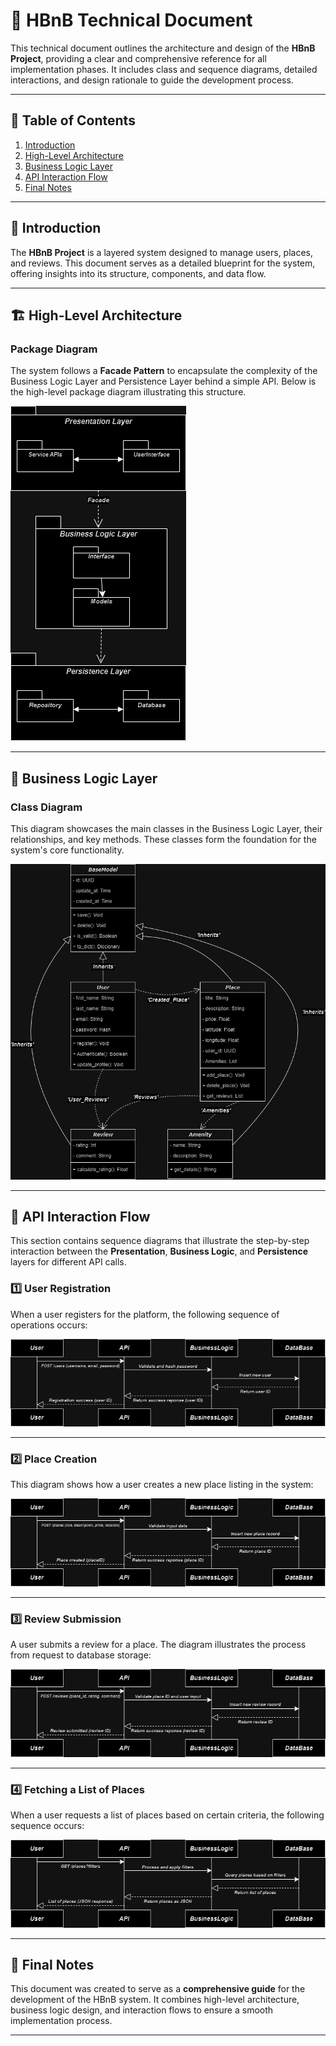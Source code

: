 # 🌟 HBnB Technical Document

This technical document outlines the architecture and design of the **HBnB Project**, providing a clear and comprehensive reference for all implementation phases. It includes class and sequence diagrams, detailed interactions, and design rationale to guide the development process.

---

## 📑 Table of Contents

1. [Introduction](#introduction)
2. [High-Level Architecture](#high-level-architecture)
3. [Business Logic Layer](#business-logic-layer)
4. [API Interaction Flow](#api-interaction-flow)
5. [Final Notes](#final-notes)

---

## 📖 Introduction

The **HBnB Project** is a layered system designed to manage users, places, and reviews. This document serves as a detailed blueprint for the system, offering insights into its structure, components, and data flow.

---

## 🏗️ High-Level Architecture

### Package Diagram

The system follows a **Facade Pattern** to encapsulate the complexity of the Business Logic Layer and Persistence Layer behind a simple API. Below is the high-level package diagram illustrating this structure.

![High-Level Package Diagram](docs/images/P1.png)

---

## 🧩 Business Logic Layer

### Class Diagram

This diagram showcases the main classes in the Business Logic Layer, their relationships, and key methods. These classes form the foundation for the system's core functionality.

![Class Diagram](docs/images/P2.png)

---

## 🔄 API Interaction Flow

This section contains sequence diagrams that illustrate the step-by-step interaction between the **Presentation**, **Business Logic**, and **Persistence** layers for different API calls.

### 1️⃣ User Registration
When a user registers for the platform, the following sequence of operations occurs:

![User Registration](docs/images/UserRegistration.png)

---

### 2️⃣ Place Creation
This diagram shows how a user creates a new place listing in the system:

![Place Creation](docs/images/PlaceCreation.png)

---

### 3️⃣ Review Submission
A user submits a review for a place. The diagram illustrates the process from request to database storage:

![Review Submission](docs/images/ReviewSubmission.png)

---

### 4️⃣ Fetching a List of Places
When a user requests a list of places based on certain criteria, the following sequence occurs:

![List Places](docs/images/ListPlaces.png)

---

## 📝 Final Notes

This document was created to serve as a **comprehensive guide** for the development of the HBnB system. It combines high-level architecture, business logic design, and interaction flows to ensure a smooth implementation process.

---

